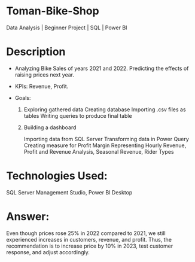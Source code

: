 # Toman-Bike-Shop
Data Analysis | Beginner Project | SQL | Power BI

# Description
- Analyzing Bike Sales of years 2021 and 2022. Predicting the effects of raising prices next year. 
- KPIs: Revenue, Profit.
- Goals:

  1. Exploring gathered data
      Creating database
      Importing .csv files as tables
      Writing queries to produce final table

  2. Building a dashboard
     
      Importing data from SQL Server
      Transforming data in Power Query
      Creating measure for Profit Margin
      Representing Hourly Revenue, Profit and Revenue Analysis, Seasonal Revenue, Rider Types

# Technologies Used:
SQL Server Management Studio, Power BI Desktop

# Answer:
Even though prices rose 25% in 2022 compared to 2021, we still experienced increases in customers, revenue, and profit.
Thus, the recommendation is to increase price by 10% in 2023, test customer response, and adjust accordingly.

  
